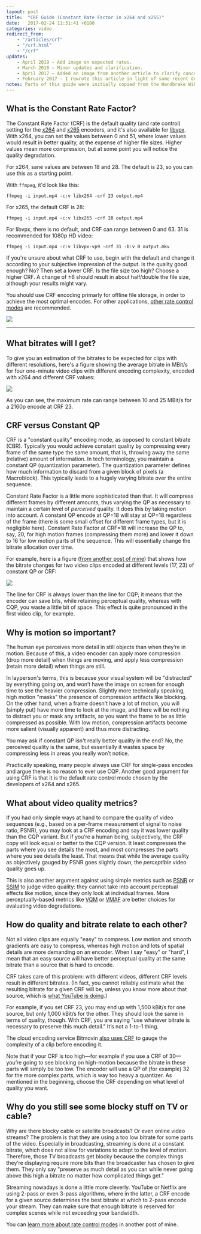 ```yaml
---
layout: post
title:  "CRF Guide (Constant Rate Factor in x264 and x265)"
date:   2017-02-24 11:31:41 +0100
categories: video
redirect_from:
    - "/articles/crf"
    - "/crf.html"
    - "/crf"
updates:
    - April 2019 – Add image on expected rates.
    - March 2018 – Minor updates and clarification.
    - April 2017 – Added an image from another article to clarify concept.
    - February 2017 – I rewrote this article in light of some recent developments. I also tried to make it more streamlined.
notes: Parts of this guide were initially copied from the Handbrake Wiki. However, the content has been deleted there. It also shortly appeared on Wikipedia but was removed because it only relied on one source—the Handbrake Wiki. This is an attempt to recover the information, adding a bit here and there. I don't know if there's an original copyright on the content or not. If so, please let me know.
---
```


## What is the Constant Rate Factor?

The Constant Rate Factor (CRF) is the default quality (and rate control) setting for the [x264](http://www.videolan.org/developers/x264.html) and [x265](http://x265.org/) encoders, and it's also available for [libvpx](https://www.webmproject.org/code/). With x264, you can set the values between 0 and 51, where lower values would result in better quality, at the expense of higher file sizes. Higher values mean more compression, but at some point you will notice the quality degradation.

For x264, sane values are between 18 and 28. The default is 23, so you can use this as a starting point.

With `ffmpeg`, it'd look like this:

    ffmpeg -i input.mp4 -c:v libx264 -crf 23 output.mp4

For x265, the default CRF is 28:

    ffmpeg -i input.mp4 -c:v libx265 -crf 28 output.mp4

For libvpx, there is no default, and CRF can range between 0 and 63. 31 is recommended for 1080p HD video:

    ffmpeg -i input.mp4 -c:v libvpx-vp9 -crf 31 -b:v 0 output.mkv

If you're unsure about what CRF to use, begin with the default and change it according to your subjective impression of the output. Is the quality good enough? No? Then set a lower CRF. Is the file size too high? Choose a higher CRF. A change of ±6 should result in about half/double the file size, although your results might vary.

You should use CRF encoding primarly for offline file storage, in order to achieve the most optimal encodes. For other applications, [other rate control modes](/articles/rate-control) are recommended.

![](http://i.imgur.com/6qbC1V4.png)

-----

## What bitrates will I get?

To give you an estimation of the bitrates to be expected for clips with different resolutions, here's a figure showing the average bitrate in MBit/s for four one-minute video clips with different encoding complexity, encoded with x264 and different CRF values:

![](/assets/images/crf_rates_x264.png)

As you can see, the maximum rate can range between 10 and 25 MBit/s for a 2160p encode at CRF 23.

## CRF versus Constant QP

CRF is a "constant quality" encoding mode, as opposed to constant bitrate (CBR). Typically you would achieve constant quality by compressing every frame of the same type the same amount, that is, throwing away the same (relative) amount of information. In tech terminology, you maintain a constant QP (quantization parameter). The quantization parameter defines how much information to discard from a given block of pixels (a Macroblock). This typically leads to a hugely varying bitrate over the entire sequence.

Constant Rate Factor is a little more sophisticated than that. It will compress different frames by different amounts, thus varying the QP as necessary to maintain a certain level of *perceived* quality. It does this by taking motion into account. A constant QP encode at QP=18 will stay at QP=18 regardless of the frame (there is some small offset for different frame types, but it is negligible here). Constant Rate Factor at CRF=18 will increase the QP to, say, 20, for high motion frames (compressing them more) and lower it down to 16 for low motion parts of the sequence. This will essentially change the bitrate allocation over time.

For example, here is a figure ([from another post of mine](/articles/rate-control)) that shows how the bitrate changes for two video clips encoded at different levels (17, 23) of constant QP or CRF:

![](/assets/images/quality_modes.png)

The line for CRF is always lower than the line for CQP; it means that the encoder can save bits, while retaining perceptual quality, whereas with CQP, you waste a little bit of space. This effect is quite pronounced in the first video clip, for example.

## Why is motion so important?

The human eye perceives more detail in still objects than when they’re in motion. Because of this, a video encoder can apply more compression (drop more detail) when things are moving, and apply less compression (retain more detail) when things are still.

In layperson's terms, this is because your visual system will be "distracted" by everything going on, and won’t have the image on screen for enough time to see the heavier compression. Slightly more technically speaking, high motion "masks" the presence of compression artifacts like blocking. On the other hand, when a frame doesn’t have a lot of motion, you will (simply put) have more time to look at the image, and there will be nothing to distract you or mask any artifacts, so you want the frame to be as little compressed as possible. With low motion, compression artifacts become more salient (visually apparent) and thus more distracting.

You may ask if constant QP isn't really better quality in the end? No, the perceived quality is the same, but essentially it wastes space by compressing less in areas you really won’t notice.

Practically speaking, many people always use CRF for single-pass encodes and argue there is no reason to ever use CQP. Another good argument for using CRF is that it is the default rate control mode chosen by the developers of x264 and x265.

## What about video quality metrics?

If you had only simple ways at hand to compare the quality of video sequences (e.g., based on a per-frame measurement of signal to noise ratio, PSNR), you may look at a CRF encoding and say it was lower quality than the CQP variant. But if you’re a human being, subjectively, the CRF copy will look equal or better to the CQP version. It least compresses the parts where you see details the most, and most compresses the parts where you see details the least. That means that while the average quality as objectively gauged by PSNR goes slightly down, the _perceptible_ video quality goes up.

This is also another argument against using simple metrics such as [PSNR](https://en.wikipedia.org/wiki/Peak_signal-to-noise_ratio) or [SSIM](https://en.wikipedia.org/wiki/Structural_similarity) to judge video quality: they cannot take into account perceptual effects like motion, since they only look at individual frames. More perceptually-based metrics like [VQM](https://www.its.bldrdoc.gov/resources/video-quality-research/software.aspx) or [VMAF](https://github.com/Netflix/vmaf) are better choices for evaluating video degradations.

## How do quality and bitrate relate to each other?

Not all video clips are equally "easy" to compress. Low motion and smooth gradients are easy to compress, whereas high motion and lots of spatial details are more demanding on an encoder. When I say "easy" or "hard", I mean that an easy source will have better perceptual quality at the same bitrate than a source that is hard to encode.

CRF takes care of this problem: with different videos, different CRF levels result in different bitrates. (In fact, you cannot reliably estimate what the resulting bitrate for a given CRF will be, unless you know more about that source, which is [what YouTube is doing](http://www.ingentaconnect.com/contentone/ist/ei/2016/00002016/00000002/art00016?crawler=true).)

For example, if you set CRF 23, you may end up with 1,500 kBit/s for one source, but only 1,000 kBit/s for the other. They should look the same in terms of quality, though. With CRF, you are saying "use whatever bitrate is necessary to preserve this much detail." It’s not a 1-to-1 thing.

The cloud encoding service Bitmovin [also uses CRF](https://bitmovin.com/per-title-encoding/) to gauge the complexity of a clip before encoding it.

Note that if your CRF is too high—for example if you use a CRF of 30—you’re going to see blocking on high-motion because the bitrate in these parts will simply be too low. The encoder will use a QP of (for example) 32 for the more complex parts, which is way too heavy a quantizer. As mentioned in the beginning, choose the CRF depending on what level of quality you want.

## Why do you still see some blocky stuff on TV or cable?

Why are there blocky cable or satellite broadcasts? Or even online video streams? The problem is that they are using a too low bitrate for some parts of the video. Especially in broadcasting, streaming is done at a constant bitrate, which does not allow for variations to adapt to the level of motion. Therefore, those TV broadcasts get blocky because the complex things they’re displaying require more bits than the broadcaster has chosen to give them. They only say "preserve as much detail as you can while never going above this high a bitrate no matter how complicated things get."

Streaming nowadays is done a little more cleverly. YouTube or Netflix are using 2-pass or even 3-pass algorithms, where in the latter, a CRF encode for a given source determines the best bitrate at which to 2-pass encode your stream. They can make sure that enough bitrate is reserved for complex scenes while not exceeding your bandwidth.

You can [learn more about rate control modes](/articles/rate-control) in another post of mine.
